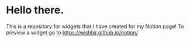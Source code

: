 # Hello there. 
This is a repository for widgets that I have created for my Notion page! 
To preview a widget go to https://wishlxr.github.io/notion/<filename> 
  

